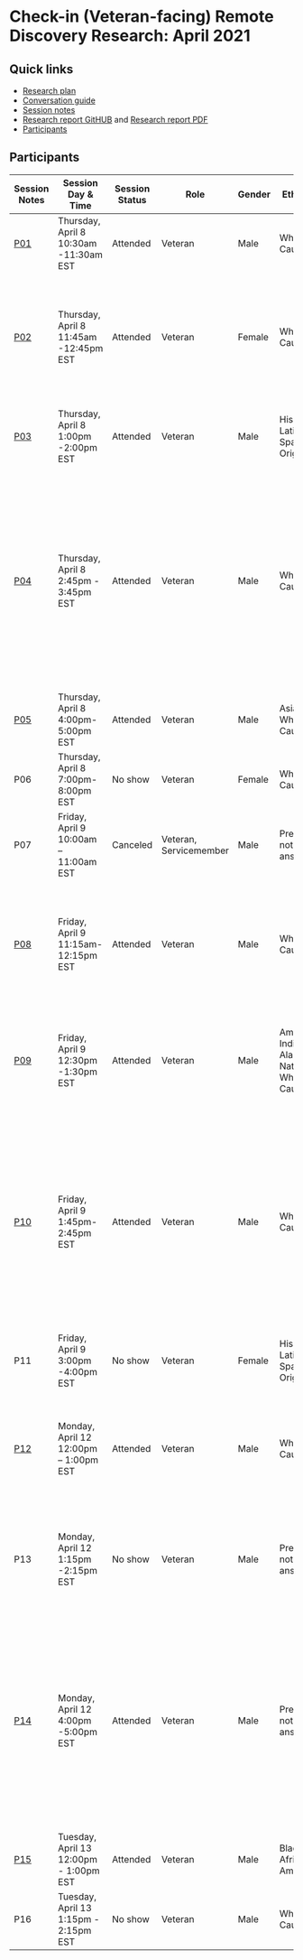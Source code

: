 # Check-in (Veteran-facing) Remote Discovery Research: April 2021

## Quick links

- [Research plan](https://github.com/department-of-veterans-affairs/va.gov-team/blob/master/products/health-care/checkin/research/remote-discovery/research-plan.md)
- [Conversation guide](https://github.com/department-of-veterans-affairs/va.gov-team/blob/master/products/health-care/checkin/research/remote-discovery/conversation-guide.md)
- [Session notes](https://github.com/department-of-veterans-affairs/va.gov-team/tree/master/products/health-care/checkin/research/remote-discovery/session-notes)
- [Research report GitHUB](https://github.com/department-of-veterans-affairs/va.gov-team/blob/master/products/health-care/checkin/research/remote-discovery/research-findings.md) and [Research report PDF](https://github.com/department-of-veterans-affairs/va.gov-team/blob/master/products/health-care/checkin/research/remote-discovery/Research%20Findings.pdf)
- [Participants](#participants)

## Participants

| Session Notes   | Session Day & Time | Session Status | Role                                                  | Gender | Ethnicity                                               | Age      | Education                | Branch             | Location | Ownership of Mobile/Tablet | Disability Rating | Rural or Urban | Check-in Experience |
| ------------------------------------------------------------ |------------ | ------------ | ------------ | ----------------------------------------------------- | ------ | ------------------------------------------------------- | -------- | ------------------------ | ------------------ | -------- | ------------------------ | ------------------ | -------- |
| [P01](https://github.com/department-of-veterans-affairs/va.gov-team/blob/master/products/health-care/checkin/research/remote-discovery/session-notes/P1.md) | Thursday, April 8 10:30am -11:30am EST | Attended | Veteran | Male | White or Caucasian | 65-74 | Associate's degree/trade certificate/vocational training | Air Force | MI | Mobile | 80 | Major Metropolitan Area | All applies |
| [P02](https://github.com/department-of-veterans-affairs/va.gov-team/blob/master/products/health-care/checkin/research/remote-discovery/session-notes/P2.md) | Thursday, April 8 11:45am -12:45pm EST | Attended | Veteran | Female | White or Caucasian | 55-64 | Some college (no degree) | Army/Navy | AZ | Samsung s21 | 20 | Rural Area | used the kiosks located at VA medical centers AND have experience checking-in via a VA staff member |
| [P03](https://github.com/department-of-veterans-affairs/va.gov-team/blob/master/products/health-care/checkin/research/remote-discovery/session-notes/P3.md) | Thursday, April 8 1:00pm -2:00pm EST | Attended | Veteran | Male | Hispanic, Latino, or Spanish Origin | 65-74 | Some college (no degree) | Army | CA | iPhone | 50 | Major Metropolitan Area | have experience checking-in via a VA staff member |
| [P04](https://github.com/department-of-veterans-affairs/va.gov-team/blob/master/products/health-care/checkin/research/remote-discovery/session-notes/P4.md) | Thursday, April 8 2:45pm - 3:45pm EST | Attended | Veteran | Male | White or Caucasian | 65-74 | Associate's degree/trade certificate/vocational training | Army | FL | Mobile | 90 | Major Metropolitan Area | used the kiosks located at VA medical AND must have had a virtual (Telehealth, telephone) appointment within the last 3 months AND have experience checking-in via a VA staff member |
| [P05](https://github.com/department-of-veterans-affairs/va.gov-team/blob/master/products/health-care/checkin/research/remote-discovery/session-notes/P5.md) | Thursday, April 8 4:00pm- 5:00pm EST | Attended | Veteran | Male | Asian , White or Caucasian | 25-34 | Bachelor's degree | Army | UT | Mobile | 60 | Rural Area | All applies |
| P06 | Thursday, April 8 7:00pm- 8:00pm EST | No show | Veteran | Female | White or Caucasian | Unknown | Some college (no degree) | Air Force | AR | Apple | 100 | Major Metropolitan Area | All applies |
| P07 | Friday, April 9 10:00am – 11:00am EST | Canceled | Veteran, Servicemember | Male | Preferred not to answer | 18-24 | High school diploma or equivalent (for ex: GED) |  Unknown | Unknown | iPhone | 20 | Rural Area | All applies |
| [P08](https://github.com/department-of-veterans-affairs/va.gov-team/blob/master/products/health-care/checkin/research/remote-discovery/session-notes/P8.md) | Friday, April 9 11:15am-12:15pm EST | Attended | Veteran | Male | White or Caucasian | 75 or older | Unknown | Army | KY | iPhone | 90 | Rural Area | used the kiosks located at VA medical centers AND have experience checking-in via a VA staff member |
| [P09](https://github.com/department-of-veterans-affairs/va.gov-team/blob/master/products/health-care/checkin/research/remote-discovery/session-notes/P9.md) | Friday, April 9 12:30pm -1:30pm EST | Attended | Veteran | Male | American Indian or Alaska Native, White or Caucasian | 65-74 | Unknown | Air Force, Army | NC | Did not disclose | 0 | Rural Area | used the kiosks located at VA medical centers **Dragon Speak Software User** |
| [P10](https://github.com/department-of-veterans-affairs/va.gov-team/blob/master/products/health-care/checkin/research/remote-discovery/session-notes/P10.md) | Friday, April 9 1:45pm-2:45pm EST | Attended | Veteran | Male | White or Caucasian | 65-74 | Bachelor's degree | Army | TX | Amazon Fire Tablet | 0 | Rural Area | used the kiosks located at VA medical centers AND a virtual (Telehealth, telephone) appointment within the last 3 months AND have experience checking-in via a VA staff member |
| P11 | Friday, April 9 3:00pm -4:00pm EST | No show | Veteran | Female | Hispanic, Latino, or Spanish Origin | 25-34 | Bachelor's degree | Army | CA | Android | 70 | Major Metropolitan Area | All applies |
| [P12]() | Monday, April 12 12:00pm – 1:00pm EST | Attended | Veteran | Male | White or Caucasian | 75 or older | Some college (no degree) | Army, Marine Corps | NH | LG | 40 | Rural Area | used the kiosks located at VA medical centers (also known as Vet Link) to check-in at least once |
| P13 | Monday, April 12 1:15pm -2:15pm EST | No show | Veteran | Male | Preferred not to answer | 65-74 | Bachelor's degree | Marine Corps | OR | iPhone | 100 | Remote Area | have experience checking-in via a VA staff member **JAWS, Victor Stream** |
| [P14](https://github.com/department-of-veterans-affairs/va.gov-team/blob/master/products/health-care/checkin/research/remote-discovery/session-notes/P14.md) | Monday, April 12 4:00pm -5:00pm EST | Attended | Veteran | Male | Preferred not to answer | 25-34 | Some college (no degree) | Navy | AZ | Android | 100 | Major Metropolitan Area | used the kiosks located at VA medical centers AND had a virtual (Telehealth, telephone) appointment within the last 3 months AND have experience checking-in via a VA staff member |
| [P15]() | Tuesday, April 13 12:00pm - 1:00pm EST | Attended | Veteran | Male | Black or African American | 25-34 | Bachelor's degree | Army | DE | iPhone | 80 | Remote Area | All applies |
| P16 | Tuesday, April 13 1:15pm - 2:15pm EST | No show | Veteran | Male | White or Caucasian | 65-74 | Associate’s degree / trade certificate / vocational training | Navy | FL | Samsung Galaxy Ao51 Phone | 70 | Major Metropolitan Area | had a virtual appointment within the last 3 months |
## 

